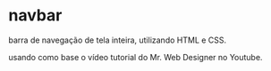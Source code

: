 # navbar
barra de navegação de tela inteira, utilizando HTML e CSS.

usando como base o vídeo tutorial do Mr. Web Designer no Youtube.

